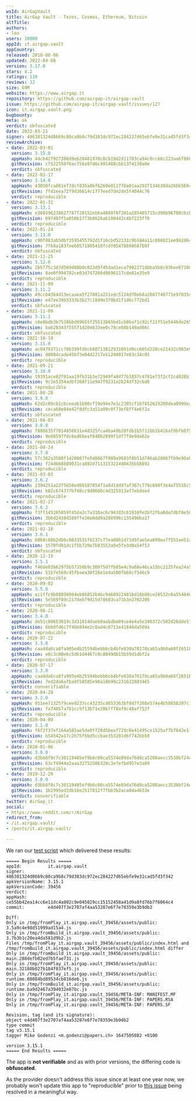 ```yaml
---
wsId: AirGapVault
title: AirGap Vault - Tezos, Cosmos, Ethereum, Bitcoin
altTitle: 
authors:
- leo
users: 10000
appId: it.airgap.vault
appCountry: 
released: 2018-08-06
updated: 2022-04-08
version: 3.17.0
stars: 4.2
ratings: 110
reviews: 12
size: 69M
website: https://www.airgap.it
repository: https://github.com/airgap-it/airgap-vault
issue: https://github.com/airgap-it/airgap-vault/issues/127
icon: it.airgap.vault.png
bugbounty: 
meta: ok
verdict: obfuscated
date: 2022-03-21
signer: 486381324d8669c80ca9b8c79d383dc972ec284227d65ebfe9e31cad5fd3f342
reviewArchive:
- date: 2022-03-01
  version: 3.15.0
  appHash: 44cb42f927386d9eb20481978c0cb19d2d11703ca94c0cc66c223aa6f8606453
  gitRevision: cf522558f6ac756a97d6c491488cbb13f4130a0e
  verdict: obfuscated
- date: 2022-02-17
  version: 3.14.0
  appHash: 43050fca861ef7dcf835a0bfb269e01177ba01aa292f134b38da26bb569c1f2b
  gitRevision: 7fd1eea72f9d36614c1777eed7de2de5f4044c76
  verdict: reproducible
- date: 2022-01-31
  version: 3.13.1
  appHash: e380196238627787f20152eb6a4808f8f201a285465715cd98b96780cbcb2c52
  gitRevision: 697497f5a850b1773b8626ab100442c4bf223ff0
  verdict: reproducible
- date: 2022-01-24
  version: 3.13.0
  appHash: c90f883ab5dbf3595455792d1f16cbd52131c9b184a11c086021ee99206480b4
  gitRevision: 7fb8a183fee60571885418fcdf05478698687b0f
  verdict: obfuscated
- date: 2021-11-25
  version: 3.12.0
  appHash: 2b5775c3d7d569d88b0c023d9f45dad1eca7902271dbba5b0c93bee0710851b2
  gitRevision: 8ae6f994782ce03d747266d8696117cde81e35e9
  verdict: reproducible
- date: 2021-11-09
  version: 3.11.2
  appHash: 49ccb43b4d13ecaaea5f27881a231edc5124d70eb8a2867740771e97035da737
  gitRevision: e47ee39b5333b3b27c1849e379bd1f1d6c772bd1
  verdict: obfuscated
- date: 2021-11-09
  version: 3.11.1
  appHash: c6e0bdb3b7538bbd99655f25513865bd1cb0baf1c92cf21f51e5446de2656cd7
  gitRevision: bab28343f55571d204633ee0c78ce08b149ad66c
  verdict: obfuscated
- date: 2021-10-19
  version: 3.11.0
  appHash: ac0479371cc786399fd8cb60713812931091d9cc665d228ce21432c983e93092
  gitRevision: d0004cade45b73e04d2217e51240017e03c34c05
  verdict: reproducible
- date: 2021-09-21
  version: 3.10.0
  appHash: 19391ace82f01aa19fb31b3e72949fa8d77b1857c4781e73f2cf2cd828b1df60
  gitRevision: 9c3e5354adbf260f11e947f9231e2b24df32cbd6
  verdict: reproducible
- date: 2021-08-28
  version: 3.9.0
  appHash: 62d2c09cb1cbceeab1b90cf19e94e7e1c2385cf1bf852629200dea0999ea1c62
  gitRevision: ceca60e84e42f8dfc3a51a09c0f73ef8ff4e6f2a
  verdict: obfuscated
- date: 2021-08-03
  version: 3.8.0
  appHash: f886635f7014856631e4d325fca4ba49b20fdb1b57116b1b416af0bfb8f5ba09
  gitRevision: 9e86597fdc6ed6beaf848b2899f1df7f9e9da62e
  verdict: reproducible
- date: 2021-04-24
  version: 3.7.0
  appHash: 57c362a3508f1420007fe5d0867f889a9683f0b51d746ab20067fb9e90abbc2f
  gitRevision: f24d668889031ca802d7113153224d8435b58892
  verdict: reproducible
- date: 2021-03-03
  version: 3.6.2
  appHash: 2394251a22f5658ed60187854f1a8d1dd97af367c779c698f3e4a75516c5d025
  gitRevision: b82c674377bf48cc9d068bc4d325913af7ebdaed
  verdict: reproducible
- date: 2021-02-27
  version: 3.6.2
  appHash: f3ff145265859f45da2c7a310ac6c94183c61910fe2bf2fba0da7dbf8e56e626
  gitRevision: 3b6d2410d108ffe36e0dd9a208996c135496ba17
  verdict: reproducible
- date: 2021-02-18
  version: 3.6.1
  appHash: 6068c88b2dbbc0033531f0237c77ea08b1d73d9fae5ea699ea7f551ae51a1920
  gitRevision: 1570fd01dc1f5b720e7b83553a9e5fe3d0a54f53
  verdict: obfuscated
- date: 2020-12-15
  version: 3.5.1
  appHash: f46de03b62975b57350b9c30975d7fb85e4c9a88e46ca15bc2125fea24a56823
  gitRevision: 51b7e569c45fbaea30f26e1eda580fb68cf546c9
  verdict: reproducible
- date: 2020-09-02
  version: 3.5.0
  appHash: ec1ffc9b88898084eb66852b46c9460922401bd16b80ce20532c6a5548467aaa
  gitRevision: 5e569f89c217deb79d15d78603ca71b3e2702200
  verdict: reproducible
- date: 2020-08-21
  version: 3.4.0
  appHash: de51c80653019c3d31814daeb0aabdbe09ce4e4a5e340372c502d26dde57d045
  gitRevision: 6b6dfd6c7f4bb944e2c8ad4c0711e41848da569a
  verdict: reproducible
- date: 2020-07-22
  version: 3.3.0
  appHash: caa4da6ca8fa905e4b25594bebbbcb4bfe030a70178ca65a9b0a60f2651bb316
  gitRevision: e0c3c00e6c5db1d4467c0c8049db15b59d1dbf2a
  verdict: reproducible
- date: 2020-07-17
  version: 3.3.0
  appHash: caa4da6ca8fa905e4b25594bebbbcb4bfe030a70178ca65a9b0a60f2651bb316
  gitRevision: 7ed2da6afba9f50585e90a18699c231622803465
  verdict: nonverifiable
- date: 2020-04-28
  version: 3.2.0
  appHash: 951ee71325f9cee9237cc43235cd653363bf0d7f268e574e4b50856207c170e4
  gitRevision: fa74057a781cc9f13b71e2067f78af8c48af752f
  verdict: reproducible
- date: 2020-04-09
  version: 3.1.0
  appHash: f6f2f37ef164a585ae5de0ff28d5beaf729c8e41495ce1525af7b7642e1f963a
  gitRevision: b54542a17c2b75f5bd5ccbae353201d6f742bb50
  verdict: reproducible
- date: 2020-01-06
  version: 3.0.0
  appHash: d3bb8f0c7c30119405ef9b6c00ca5574e89da76d8ca5208aecc3530bf24e1987
  gitRevision: 63cf4944a2aaa3275258632dc3e7efbd957e3a89
  verdict: reproducible
- date: 2019-12-29
  version: 3.0.0
  appHash: d3bb8f0c7c30119405ef9b6c00ca5574e89da76d8ca5208aecc3530bf24e1987
  gitRevision: 1b2995ed2db18e2517812f7fbb3b2aca04a4653e
  verdict: nonverifiable
twitter: AirGap_it
social:
- https://www.reddit.com/r/AirGap
redirect_from:
- /it.airgap.vault/
- /posts/it.airgap.vault/

---
```


We ran our
[test script](https://gitlab.com/walletscrutiny/walletScrutinyCom/-/blob/master/test.sh)
which delivered these results:

```
===== Begin Results =====
appId:          it.airgap.vault
signer:         486381324d8669c80ca9b8c79d383dc972ec284227d65ebfe9e31cad5fd3f342
apkVersionName: 3.15.1
apkVersionCode: 39456
verdict:        
appHash:        ce55bb42ea14cc6e11dc4a802c9e045029cc15152458a41d9a8fd76b7f6064c4
commit:         e4d407f3e2707af4aa53287e6f7e78359e3b9db2

Diff:
Only in /tmp/fromPlay_it.airgap.vault_39456/assets/public: 3.5a9c4e98d51999ad15a4.js
Only in /tmp/fromBuild_it.airgap.vault_39456/assets/public: 3.7b3b1c20ea4da581d9b2.js
Files /tmp/fromPlay_it.airgap.vault_39456/assets/public/index.html and /tmp/fromBuild_it.airgap.vault_39456/assets/public/index.html differ
Only in /tmp/fromBuild_it.airgap.vault_39456/assets/public: main.288defb02ed7b5fae731.js
Only in /tmp/fromPlay_it.airgap.vault_39456/assets/public: main.32180b027b184f037ef5.js
Only in /tmp/fromPlay_it.airgap.vault_39456/assets/public: runtime.08084bd89534cb816de6.js
Only in /tmp/fromBuild_it.airgap.vault_39456/assets/public: runtime.ba9d2467a394032e87bc.js
Only in /tmp/fromPlay_it.airgap.vault_39456/META-INF: MANIFEST.MF
Only in /tmp/fromPlay_it.airgap.vault_39456/META-INF: PAPERS.RSA
Only in /tmp/fromPlay_it.airgap.vault_39456/META-INF: PAPERS.SF

Revision, tag (and its signature):
object e4d407f3e2707af4aa53287e6f7e78359e3b9db2
type commit
tag v3.15.1
tagger Mike Godenzi <m.godenzi@papers.ch> 1647505882 +0100

version 3.15.1
===== End Results =====
```

The app is **not verifiable** and as with prior versions, the differing code is
**obfuscated**.

As the provider doesn't address this issue since at least one year now, we
probably won't update this app to "reproducible" prior to
[this issue](https://github.com/airgap-it/airgap-vault/issues/103) being
resolved in a meaningful way.
